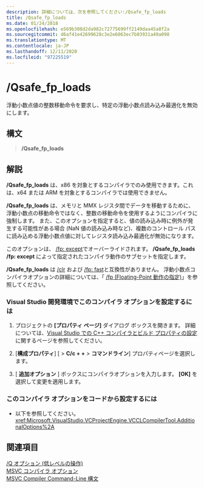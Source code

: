 ```yaml
---
description: 詳細については、次を参照してください:/Qsafe_fp_loads
title: /Qsafe_fp_loads
ms.date: 01/24/2018
ms.openlocfilehash: e569b308d2da982c72775699ff2149daa45a8f2a
ms.sourcegitcommit: d6af41e42699628c3e2e6063ec7b03931a49a098
ms.translationtype: MT
ms.contentlocale: ja-JP
ms.lasthandoff: 12/11/2020
ms.locfileid: "97225519"
---
```

# <a name="qsafe_fp_loads"></a>/Qsafe_fp_loads

浮動小数点値の整数移動命令を要求し、特定の浮動小数点読み込み最適化を無効にします。

## <a name="syntax"></a>構文

> **/Qsafe_fp_loads**

## <a name="remarks"></a>解説

**/Qsafe_fp_loads** は、x86 を対象とするコンパイラでのみ使用できます。これは、x64 または ARM を対象とするコンパイラでは使用できません。

**/Qsafe_fp_loads** は、メモリと MMX レジスタ間でデータを移動するために、浮動小数点の移動命令ではなく、整数の移動命令を使用するようにコンパイラに強制します。 また、このオプションを指定すると、値の読み込み時に例外が発生する可能性がある場合 (NaN 値の読み込み時など)、複数のコントロール パスに読み込める浮動小数点値に対してレジスタ読み込み最適化が無効になります。

このオプションは、 [/fp: except](fp-specify-floating-point-behavior.md)でオーバーライドされます。 **/Qsafe_fp_loads** **/fp: except** によって指定されたコンパイラ動作のサブセットを指定します。

**/Qsafe_fp_loads** は [/clr](clr-common-language-runtime-compilation.md) および [/fp: fast](fp-specify-floating-point-behavior.md)と互換性がありません。 浮動小数点コンパイラオプションの詳細については、「 [/fp (Floating-Point 動作の指定)](fp-specify-floating-point-behavior.md)」を参照してください。

### <a name="to-set-this-compiler-option-in-the-visual-studio-development-environment"></a>Visual Studio 開発環境でこのコンパイラ オプションを設定するには

1. プロジェクトの **[プロパティ ページ]** ダイアログ ボックスを開きます。 詳細については、[Visual Studio での C++ コンパイラとビルド プロパティの設定](../working-with-project-properties.md)に関するページを参照してください。

1. [**構成プロパティ**] [  >  **C/c + +**  >  **コマンドライン**] プロパティページを選択します。

1. [ **追加オプション** ] ボックスにコンパイラオプションを入力します。 **[OK]** を選択して変更を適用します。

### <a name="to-set-this-compiler-option-programmatically"></a>このコンパイラ オプションをコードから設定するには

- 以下を参照してください。<xref:Microsoft.VisualStudio.VCProjectEngine.VCCLCompilerTool.AdditionalOptions%2A>

## <a name="see-also"></a>関連項目

[/Q オプション (低レベルの操作)](q-options-low-level-operations.md)<br/>
[MSVC コンパイラ オプション](compiler-options.md)<br/>
[MSVC Compiler Command-Line 構文](compiler-command-line-syntax.md)
